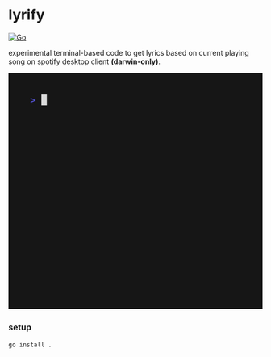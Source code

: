 # lyrify 
[![Go](https://github.com/izn/lyrify/actions/workflows/go.yml/badge.svg)](https://github.com/izn/lyrify/actions/workflows/go.yml)

experimental terminal-based code to get lyrics based on current playing song on spotify desktop client **(darwin-only)**.

![Demo](https://github.com/izn/lyrify/blob/main/demo.gif)

### setup
```sh
go install .
```

